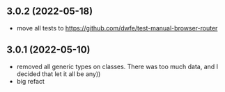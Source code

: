 ## 3.0.2 (2022-05-18)

- move all tests to https://github.com/dwfe/test-manual-browser-router


## 3.0.1 (2022-05-10)

- removed all generic types on classes. There was too much data, and I decided that let it all be any))
- big refact
